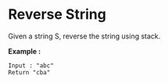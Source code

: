# Reverse String


Given a string S, reverse the string using stack.

**Example :**

```
Input : "abc"
Return "cba"
```
